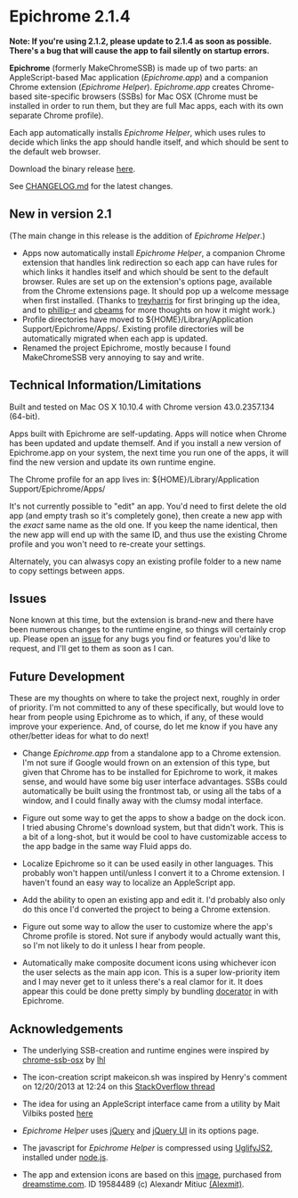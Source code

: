 # Epichrome 2.1.4

**Note: If you're using 2.1.2, please update to 2.1.4 as soon as possible. There's a bug that will cause the app to fail silently on startup errors.**

**Epichrome** (formerly MakeChromeSSB) is made up of two parts: an AppleScript-based Mac application (*Epichrome.app*) and a companion Chrome extension (*Epichrome Helper*). *Epichrome.app* creates Chrome-based site-specific browsers (SSBs) for Mac OSX (Chrome must be installed in order to run them, but they are full Mac apps, each with its own separate Chrome profile).

Each app automatically installs *Epichrome Helper*, which uses rules to decide which links the app should handle itself, and which should be sent to the default web browser.

Download the binary release [here](https://github.com/dmarmor/osx-chrome-ssb-gui/releases "Download").

See [CHANGELOG.md](https://github.com/dmarmor/osx-chrome-ssb-gui/blob/master/CHANGELOG.md "CHANGELOG") for the latest changes.


## New in version 2.1

(The main change in this release is the addition of *Epichrome Helper*.)

- Apps now automatically install *Epichrome Helper*, a companion Chrome extension that handles link redirection so each app can have rules for which links it handles itself and which should be sent to the default browser. Rules are set up on the extension's options page, available from the Chrome extensions page. It should pop up a welcome message when first installed. (Thanks to [treyharris](https://github.com/treyharris "treyharris") for first bringing up the idea, and to [phillip-r](https://github.com/phillip-r "phillip-r") and [cbeams](https://github.com/cbeams "cbeams") for more thoughts on how it might work.)
- Profile directories have moved to ${HOME}/Library/Application Support/Epichrome/Apps/<app-id>. Existing profile directories will be automatically migrated when each app is updated.
- Renamed the project Epichrome, mostly because I found MakeChromeSSB very annoying to say and write.


## Technical Information/Limitations

Built and tested on Mac OS X 10.10.4 with Chrome version 43.0.2357.134 (64-bit).

Apps built with Epichrome are self-updating. Apps will notice when Chrome has been updated and update themself. And if you install a new version of Epichrome.app on your system, the next time you run one of the apps, it will find the new version and update its own runtime engine.

The Chrome profile for an app lives in: ${HOME}/Library/Application Support/Epichrome/Apps/<app-id>

It's not currently possible to "edit" an app. You'd need to first delete the old app (and empty trash so it's completely gone), then create a new app with the *exact* same name as the old one. If you keep the name identical, then the new app will end up with the same ID, and thus use the existing Chrome profile and you won't need to re-create your settings.

Alternately, you can alwasys copy an existing profile folder to a new name to copy settings between apps.


## Issues

None known at this time, but the extension is brand-new and there have been numerous changes to the runtime engine, so things will certainly crop up. Please open an [issue](https://github.com/dmarmor/osx-chrome-ssb-gui/issues/new "Issues") for any bugs you find or features you'd like to request, and I'll get to them as soon as I can.


## Future Development

These are my thoughts on where to take the project next, roughly in order of priority. I'm not committed to any of these specifically, but would love to hear from people using Epichrome as to which, if any, of these would improve your experience. And, of course, do let me know if you have any other/better ideas for what to do next!

- Change *Epichrome.app* from a standalone app to a Chrome extension. I'm not sure if Google would frown on an extension of this type, but given that Chrome has to be installed for Epichrome to work, it makes sense, and would have some big user interface advantages. SSBs could automatically be built using the frontmost tab, or using all the tabs of a window, and I could finally away with the clumsy modal interface.

- Figure out some way to get the apps to show a badge on the dock icon. I tried abusing Chrome's download system, but that didn't work. This is a bit of a long-shot, but it would be cool to have customizable access to the app badge in the same way Fluid apps do.

- Localize Epichrome so it can be used easily in other languages. This probably won't happen until/unless I convert it to a Chrome extension. I haven't found an easy way to localize an AppleScript app.

- Add the ability to open an existing app and edit it. I'd probably also only do this once I'd converted the project to being a Chrome extension.

- Figure out some way to allow the user to customize where the app's Chrome profile is stored. Not sure if anybody would actually want this, so I'm not likely to do it unless I hear from people.

- Automatically make composite document icons using whichever icon the user selects as the main app icon. This is a super low-priority item and I may never get to it unless there's a real clamor for it. It does appear this could be done pretty simply by bundling [docerator](https://code.google.com/p/docerator/ "Docerator") in with Epichrome.


## Acknowledgements

- The underlying SSB-creation and runtime engines were inspired by [chrome-ssb-osx](https://github.com/lhl/chrome-ssb-osx "chrome-ssb-osx") by [lhl](https://github.com/lhl "lhl")

- The icon-creation script makeicon.sh was inspired by Henry's comment on 12/20/2013 at 12:24 on this [StackOverflow thread](http://stackoverflow.com/questions/12306223/how-to-manually-create-icns-files-using-iconutil "StackOverflow thread")

- The idea for using an AppleScript interface came from a utility by Mait Vilbiks posted [here](https://www.lessannoyingcrm.com/blog/2011/01/240/Updates+to+Mac+Chrome+application+shortcuts+and+the+iOS+fullscreen+webapp+generator "Mait Vilbiks utility")

- *Epichrome Helper* uses [jQuery](https://jquery.com/ "jQuery") and [jQuery UI](http://jqueryui.com/ "jQuery UI") in its options page.

- The javascript for *Epichrome Helper* is compressed using [UglifyJS2](https://github.com/mishoo/UglifyJS2 "UglifyJS2"), installed under [node.js](https://nodejs.org/ "node.js").

- The app and extension icons are based on this [image](http://www.dreamstime.com/royalty-free-stock-images-abstract-chrome-ball-image19584489 "Abstract Chrome Ball Photo"), purchased from [dreamstime.com](http://www.dreamstime.com/#res11199095 "dreamstime.com"). ID 19584489 (c) Alexandr Mitiuc [(Alexmit)](http://www.dreamstime.com/alexmit_info#res11199095 "Alexmit").
